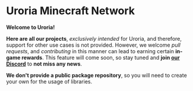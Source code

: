 # Uroria Minecraft Network

**Welcome to Uroria!**

**Here are all our projects**, *exclusively intended* for Uroria, and therefore,
support for other use cases is not provided.
However, we welcome _pull requests_, and _contributing_ in this manner can lead to earning certain **in-game rewards**.
This feature will come soon, so stay tuned and **join [our Discord](https://dc.uroria.com)** to **not miss any news**.

**We don't provide a public package repository**, so you will need to create your own for the usage of libraries.
